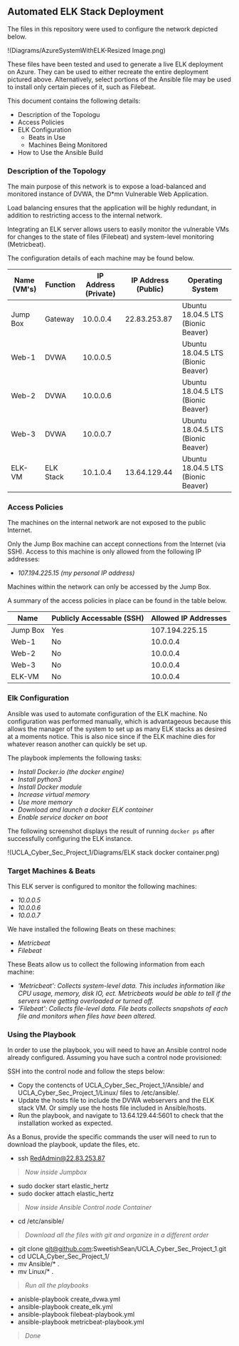## Automated ELK Stack Deployment

The files in this repository were used to configure the network depicted below.

!(Diagrams/AzureSystemWithELK-Resized Image.png)

These files have been tested and used to generate a live ELK deployment on Azure. They can be used to either recreate the entire deployment pictured above. Alternatively, select portions of the Ansible file may be used to install only certain pieces of it, such as Filebeat.

This document contains the following details:
- Description of the Topologu
- Access Policies
- ELK Configuration
  - Beats in Use
  - Machines Being Monitored
- How to Use the Ansible Build


### Description of the Topology

The main purpose of this network is to expose a load-balanced and monitored instance of DVWA, the D\*mn Vulnerable Web Application.

Load balancing ensures that the application will be highly redundant, in addition to restricting access to the internal network.

Integrating an ELK server allows users to easily monitor the vulnerable VMs for changes to the state of files (Filebeat) and system-level monitoring (Metricbeat).

The configuration details of each machine may be found below.

| Name (VM's) | Function  | IP Address (Private) | IP Address (Public) | Operating System                   |
|-------------|-----------|----------------------|---------------------|------------------------------------|
| Jump Box    | Gateway   | 10.0.0.4             | 22.83.253.87        | Ubuntu 18.04.5 LTS (Bionic Beaver) |
| Web-1       | DVWA      | 10.0.0.5             |                     | Ubuntu 18.04.5 LTS (Bionic Beaver) |
| Web-2       | DVWA      | 10.0.0.6             |                     | Ubuntu 18.04.5 LTS (Bionic Beaver) |
| Web-3       | DVWA      | 10.0.0.7             |                     | Ubuntu 18.04.5 LTS (Bionic Beaver) |
| ELK-VM      | ELK Stack | 10.1.0.4             | 13.64.129.44        | Ubuntu 18.04.5 LTS (Bionic Beaver) |


### Access Policies

The machines on the internal network are not exposed to the public Internet. 

Only the Jump Box machine can accept connections from the Internet (via SSH). Access to this machine is only allowed from the following IP addresses:
- _107.194.225.15 (my personal IP address)_

Machines within the network can only be accessed by the Jump Box.

A summary of the access policies in place can be found in the table below.

| Name     | Publicly Accessable (SSH) | Allowed IP Addresses |
|----------|---------------------------|----------------------|
| Jump Box | Yes                       | 107.194.225.15       |
| Web-1    | No                        | 10.0.0.4             |
| Web-2    | No                        | 10.0.0.4             |
| Web-3    | No                        | 10.0.0.4             |
| ELK-VM   | No                        | 10.0.0.4             |

### Elk Configuration

Ansible was used to automate configuration of the ELK machine. No configuration was performed manually, which is advantageous because this allows the manager of the system to set up as many ELK stacks as desired at a moments notice. This is also nice since if the ELK machine dies for whatever reason another can quickly be set up.

The playbook implements the following tasks:

- _Install Docker.io (the docker engine)_
- _Install python3_
- _Install Docker module_
- _Increase virtual memory_
- _Use more memory_
- _Download and launch a docker ELK container_
- _Enable service docker on boot_

The following screenshot displays the result of running `docker ps` after successfully configuring the ELK instance.

!(UCLA_Cyber_Sec_Project_1/Diagrams/ELK stack docker container.png)

### Target Machines & Beats
This ELK server is configured to monitor the following machines:

- _10.0.0.5_
- _10.0.0.6_
- _10.0.0.7_

We have installed the following Beats on these machines:
- _Metricbeat_
- _Filebeat_

These Beats allow us to collect the following information from each machine:
- _'Metricbeat': Collects system-level data. This includes information like CPU usage, memory, disk IO, ect. Metricbeats would be able to tell if the servers were getting overloaded or turned off._
- _'Filebeat': Collects file-level data. File beats collects snapshots of each file and monitors when files have been altered._

### Using the Playbook
In order to use the playbook, you will need to have an Ansible control node already configured. Assuming you have such a control node provisioned: 

SSH into the control node and follow the steps below:
- Copy the contencts of UCLA_Cyber_Sec_Project_1/Ansible/ and UCLA_Cyber_Sec_Project_1/Linux/ files to /etc/ansible/.
- Update the hosts file to include the DVWA webservers and the ELK stack VM. Or simply use the hosts file included in Ansible/hosts.
- Run the playbook, and navigate to 13.64.129.44:5601 to check that the installation worked as expected.


As a Bonus, provide the specific commands the user will need to run to download the playbook, update the files, etc.


- ssh RedAdmin@22.83.253.87
> _Now inside Jumpbox_
- sudo docker start elastic_hertz
- sudo docker attach elastic_hertz
> _Now inside Ansible Control node Container_
- cd /etc/ansible/
> _Download all the files with git and organize in a different order_
- git clone git@github.com:SweetishSean/UCLA_Cyber_Sec_Project_1.git
- cd UCLA_Cyber_Sec_Project_1/
- mv Ansible/* .
- mv Linux/* .
> _Run all the playbooks_
- anisble-playbook create_dvwa.yml
- ansible-playbook create_elk.yml
- ansible-playbook filebeat-playbook.yml 
- ansible-playbook metricbeat-playbook.yml
> _Done_
